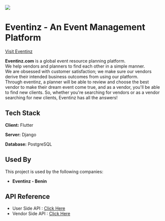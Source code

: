
![](https://eventinz.com/static/main_home1/assets/images/logo-desktop.png)

# Eventinz - An Event Management Platform

[Visit Eventinz](https://eventinz.com/staging/)

**Eventinz.com** is a global event resource planning platform.  
We help vendors and planners to find each other in a simple manner.  
We are obsessed with customer satisfaction; we make sure our vendors derive their intended business outcomes from using our platform.  
Through eventinz, a planner will be able to review and choose the best vendor to make their dream event come true, and as a vendor, you'll be able to find new clients. So, whether you're searching for vendors or as a vendor searching for new clients, Eventinz has all the answers!

## Tech Stack

**Client:** Flutter

**Server:** Django

**Database:** PostgreSQL

## Used By

This project is used by the following companies:

- **Eventinz - Benin**
    


## API Reference

- User Side API : [Click Here](https://github.com/RownakM/eventinz/blob/master/README_USER.md)
- Vendor Side API : [Click Here](https://github.com/RownakM/eventinz/blob/master/README_VENDOR.md)
